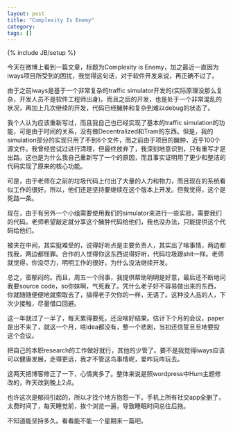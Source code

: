 ```yaml
---
layout: post
title: "Complexity Is Enemy"
category: 
tags: []
---
```

{% include JB/setup %}

今天在微博上看到一篇文章，标题为Complexity is Enemy，加之最近一直因为iways项目所受到的困扰，我觉得这句话，对于软件开发来说，再正确不过了。

由于之前iways是基于一个非常复杂的traffic simulator开发的(实际原理没那么复杂，开发人员不是软件工程师出身)。而且之后的开发，也是处于一个非常混乱的状况，再加上几次继续的开发，代码已经臃肿和复杂到难以debug的状态了。

我个人认为应该重新写过，而且我自己也已经实现了基本的traffic simulation的功能，可是由于时间的关系，没有做Decentralized和Tram的东西。但是，我的simulation部分的实现只用了不到6个文件，而之前由于项目的臃肿，近乎100个源文件。我曾经尝试过进行清理，但最终放弃了，我深刻地意识到，只有重写才是出路。这也是为什么我自己重新写了一个的原因，而且事实证明用了更少和整洁的代码实现了原来的核心功能。

可是，由于老师在之前的垃圾代码上付出了大量的人力和物力，而且现在的系统看似工作的很好。所以，他们还是坚持要继续在这个版本上开发。但我觉得，这个是死路一条。

现在，由于有另外一个小组需要使用我们的simulator来进行一些实验，需要我们的代码。老师希望敲定就分享这个臃肿代码给他们，我也没办法，只能提供这个代码给他们。

被夹在中间，其实挺难受的，说得好听点是主要负责人，其实出了啥事情，两边都找我，两边都怪罪。合作的人觉得你这东西说得好听，代码垃圾跟shit一样。老师就觉得，你没尽力，明明工作的很好，为什么没法继续开发。

总之，蛮郁闷的。而且，周五一个同事，我提供帮助明明是好意，最后还不断地问我要source code，so你妹啊，气死我了。凭什么老子好不容易做出来的东西，你就随随便便地就索取去了，搞得老子欠你的一样，无语了。这种没人品的人，下次少接触，尽量借口回避。

这一年就过了一半了，每天累得要死，还没啥好结果。估计下个月的会议，paper是出不来了，就这一个月，啥idea都没有，整一个悲剧，当初还信誓旦旦地要投这个会议。

把自己的本职research的工作做好就行，其他的少管了。要不是我觉得iways应该可以健康发展，走得更远，我才不管这鸟事情呢，爱咋玩咋玩去。


这两天把博客修正了一下，心情爽多了。整体来说是照wordpress中Hum主题修改的，昨天改到晚上2点。

也许这次是郁闷引起的，所以才找个地方抱怨一下。手机上所有社交app全删了，太费时间了，每天睡觉前，挨个浏览一遍，导致睡眠时间总往后拖。

不知道能坚持多久。看看能不能一个星期来一篇吧。
